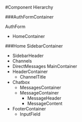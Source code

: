 #Component Hierarchy

###AuthFormContainer

AuthForm
- HomeContainer

###Home
SidebarContainer
  - SidebarHeader
  - Channels
  - DirectMessages
MainContainer
  - HeaderContainer
    - ChannelTitle
  - Chatbox
    - MessagesContainer
    - MessageContainer
      - MessageHeader
      - MessageContent
  - FooterContainer
    - InputField
